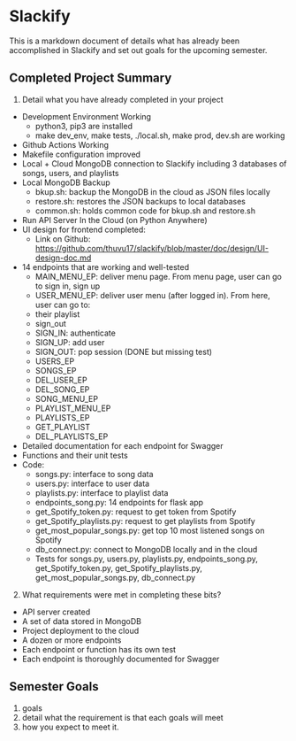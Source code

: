 # Slackify
This is a markdown document of details what has already been accomplished in Slackify and set out goals for the upcoming semester.

## Completed Project Summary
1. Detail what you have already completed in your project
- Development Environment Working
  - python3, pip3 are installed
  - make dev_env, make tests, ./local.sh, make prod, dev.sh are working
- Github Actions Working
- Makefile configuration improved
- Local + Cloud MongoDB connection to Slackify including 3 databases of songs, users, and playlists
- Local MongoDB Backup
  - bkup.sh: backup the MongoDB in the cloud as JSON files locally
  - restore.sh: restores the JSON backups to local databases
  - common.sh: holds common code for bkup.sh and restore.sh
- Run API Server In the Cloud (on Python Anywhere)
- UI design for frontend completed:
  - Link on Github: https://github.com/thuvu17/slackify/blob/master/doc/design/UI-design-doc.md
- 14 endpoints that are working and well-tested
  - MAIN_MENU_EP: deliver menu page. From menu page, user can go to sign in, sign up
  - USER_MENU_EP: deliver user menu (after logged in). From here, user can go to:
  - their playlist
  - sign_out
  - SIGN_IN: authenticate
  - SIGN_UP: add user
  - SIGN_OUT: pop session (DONE but missing test)
  - USERS_EP
  - SONGS_EP
  - DEL_USER_EP
  - DEL_SONG_EP
  - SONG_MENU_EP
  - PLAYLIST_MENU_EP
  - PLAYLISTS_EP
  - GET_PLAYLIST
  - DEL_PLAYLISTS_EP
- Detailed documentation for each endpoint for Swagger
- Functions and their unit tests
- Code:
  - songs.py: interface to song data
  - users.py: interface to user data
  - playlists.py: interface to playlist data
  - endpoints_song.py: 14 endpoints for flask app
  - get_Spotify_token.py: request to get token from Spotify
  - get_Spotify_playlists.py: request to get playlists from Spotify
  - get_most_popular_songs.py: get top 10 most listened songs on Spotify
  - db_connect.py: connect to MongoDB locally and in the cloud
  - Tests for songs.py, users.py, playlists.py, endpoints_song.py, get_Spotify_token.py, get_Spotify_playlists.py, get_most_popular_songs.py, db_connect.py



2. What requirements were met in completing these bits?
- API server created
- A set of data stored in MongoDB
- Project deployment to the cloud
- A dozen or more endpoints
- Each endpoint or function has its own test
- Each endpoint is thoroughly documented for Swagger


## Semester Goals
1. goals
2. detail what the requirement is that each goals will meet
3. how you expect to meet it.
